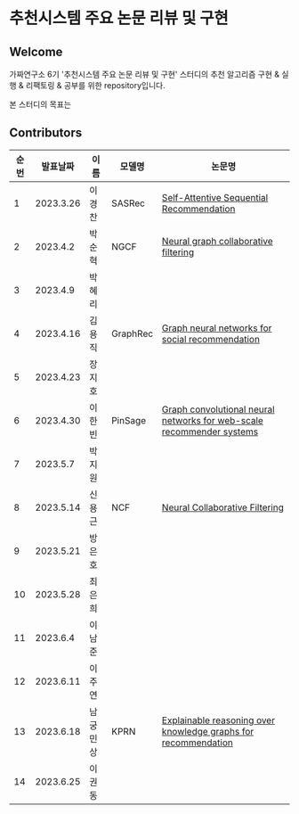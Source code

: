 # 추천시스템 주요 논문 리뷰 및 구현


## Welcome
가짜연구소 6기 '추천시스템 주요 논문 리뷰 및 구현' 스터디의 추천 알고리즘 구현 & 실행 & 리팩토링 & 공부를 위한 repository입니다.

본 스터디의 목표는 


## Contributors

| 순번 | 발표날짜  | 이름     | 모델명 | 논문명 |
| ---- | --------- | -------- | ------ | ------ |
| 1    | 2023.3.26 | 이경찬   |   SASRec     |   [Self-Attentive Sequential Recommendation](https://arxiv.org/pdf/1808.09781.pdf)     |
| 2    | 2023.4.2  | 박순혁   |   NGCF     |  [Neural graph collaborative filtering](https://arxiv.org/abs/1905.08108)      |
| 3    | 2023.4.9  | 박혜리   |        |        |
| 4    | 2023.4.16 | 김용직   |   GraphRec     |   [Graph neural networks for social recommendation](https://arxiv.org/abs/1902.07243)     |
| 5    | 2023.4.23 | 장지호   |        |        |
| 6    | 2023.4.30 | 이한빈   |  PinSage      |  [Graph convolutional neural networks for web-scale recommender systems](https://arxiv.org/abs/1806.01973)      |
| 7    | 2023.5.7  | 박지원   |        |        |
| 8    | 2023.5.14 | 신용근   |  NCF    |  [Neural Collaborative Filtering](https://arxiv.org/abs/1708.05031)      |
| 9    | 2023.5.21 | 방은호   |        |        |
| 10   | 2023.5.28 | 최은희   |        |        |
| 11   | 2023.6.4  | 이남준   |        |        |
| 12   | 2023.6.11 | 이주연   |        |        |
| 13   | 2023.6.18 | 남궁민상 |  KPRN      |  [Explainable reasoning over knowledge graphs for recommendation](https://arxiv.org/abs/1905.08108)      |
|14|2023.6.25|이권동|||





